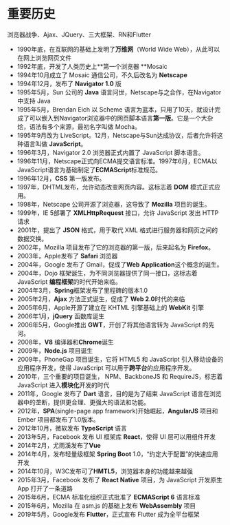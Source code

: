 # 重要历史

浏览器战争、Ajax、JQuery、三大框架、RN和Flutter

- 1990年底，在互联网的基础上发明了**万维网**（World Wide Web），从此可以在网上浏览网页文件
- 1992年底，开发了人类历史上**第一个浏览器 **Mosaic
- 1994年10月成立了 Mosaic 通信公司，不久后改名为 **Netscape**
- 1994年12月，发布了 **Navigator 1.0** 版
- 1995年5月，Sun 公司的 **Java** 语言问世，Netscape与之合作，在Navigator中支持 Java
- 1995年5月，Brendan Eich 以 Scheme 语言为蓝本，只用了10天，就设计完成了可以嵌入到Navigator浏览器中的网页脚本语言**第一版**。它是一个大杂烩，语法有多个来源，最初名字叫做 Mocha。
- 1995年9月改为 LiveScript。12月，Netscape与Sun达成协议，后者允许将这种语言叫做 **JavaScript**。
- 1996年3月，Navigator 2.0 浏览器正式内置了 JavaScript 脚本语言。
- 1996年11月，Netscape正式向ECMA提交语言标准。1997年6月，ECMA以JavaScript语言为基础制定了**ECMAScript**标准规范。
- 1996年12月，**CSS** 第一版发布。
- 1997年，DHTML发布，允许动态改变网页内容。这标志着 **DOM** 模式正式应用。
- 1998年，Netscape 公司开源了浏览器，这导致了 **Mozilla** 项目的诞生。
- 1999年，IE 5部署了 **XMLHttpRequest** 接口，允许 JavaScript 发出 HTTP 请求
- 2001年，提出了 **JSON** 格式，用于取代 XML 格式进行服务器和网页之间的数据交换。
- 2002年，Mozilla 项目发布了它的浏览器的第一版，后来起名为 **Firefox**。
- 2003年，Apple发布了 **Safari** 浏览器
- 2004年，Google 发布了 Gmail，促成了**Web Application**这个概念的诞生。
- 2004年，Dojo 框架诞生，为不同浏览器提供了同一接口，这标志着 JavaScript **编程框架**的时代开始来临。
- 2004年3月，**Spring**框架发布了里程碑的版本1.0
- 2005年2月，**Ajax** 方法正式诞生，促成了 **Web 2.0**时代的来临
- 2005年6月，Apple开源了建立在 KHTML 引擎基础上的 **WebKit** 引擎
- 2006年1月，**jQuery** 函数库诞生
- 2006年5月，Google推出 **GWT**，开创了将其他语言转为 JavaScript 的先河。
- 2008年，**V8** 编译器和**Chrome**诞生
- 2009年，**Node.js** 项目诞生
- 2009年，PhoneGap 项目诞生，它将 HTML5 和 JavaScript 引入移动设备的应用程序开发，使得 JavaScript 可以用于**跨平台**的应用程序开发。
- 2010年，三个重要的项目诞生， NPM、BackboneJS 和 RequireJS，标志着 JavaScript 进入**模块化**开发的时代
- 2011年，Google 发布了 **Dart** 语言，目的是为了结束 JavaScript 语言在浏览器中的垄断，提供更合理、更强大的语法和功能。
- 2012年，**SPA**(single-page app framework)开始崛起，**AngularJS** 项目和 Ember 项目都发布了1.0版本。
- 2012年10月，微软发布 **TypeScript** 语言
- 2013年5月，Facebook 发布 UI 框架库 **React**，使得 UI 层可以用组件开发
- 2014年2月，尤雨溪发布了**Vue**
- 2014年4月，发布轻量级框架 **Spring Boot** 1.0，“约定大于配置”的快速应用开发
- 2014年10月，W3C发布可了**HMTL5**，浏览器本身的功能越来越强
- 2015年3月，Facebook 发布了 **React Native** 项目，为 JavaScript 开发原生 App 打开了一条道路
- 2015年6月，ECMA 标准化组织正式批准了 **ECMAScript 6** 语言标准
- 2015年6月，Mozilla 在 asm.js 的基础上发布 **WebAssembly** 项目
- 2019年5月，Google发布 **Flutter**，正式宣布 Flutter 成为全平台框架